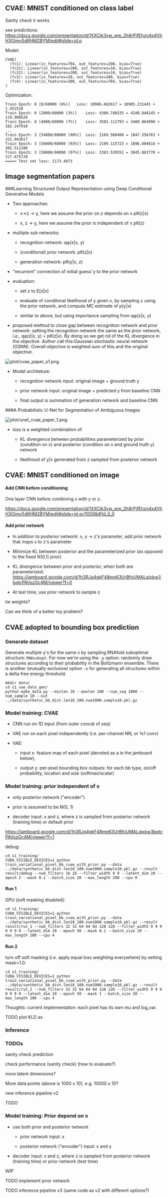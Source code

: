 

## CVAE: MNIST conditioned on class label

Sanity check it works



see predictions: https://docs.google.com/presentation/d/1XXCik3yw_ww_2h8rPjfEhzn4x4VhH3Oimv5d6HM2BYM/edit#slide=id.p


Model:

```
CVAE(
  (fc1): Linear(in_features=794, out_features=200, bias=True)
  (fc21): Linear(in_features=200, out_features=10, bias=True)
  (fc22): Linear(in_features=200, out_features=10, bias=True)
  (fc3): Linear(in_features=20, out_features=200, bias=True)
  (fc4): Linear(in_features=200, out_features=784, bias=True)
)
```

Optimization:

```
Train Epoch: 0 [0/60000 (0%)]	Loss: 10986.682617 = 10985.231445 + 1.451528
Train Epoch: 0 [2000/60000 (3%)]	Loss: 4360.748535 = 4240.848145 + 119.900520
Train Epoch: 0 [4000/60000 (7%)]	Loss: 3583.112793 = 3400.864990 + 182.247910
...
Train Epoch: 3 [54000/60000 (90%)]	Loss: 2169.500488 = 1847.556763 + 321.943817
Train Epoch: 3 [56000/60000 (93%)]	Loss: 2199.115723 = 1896.604614 + 302.511108
Train Epoch: 3 [58000/60000 (97%)]	Loss: 2363.539551 = 2045.863770 + 317.675720
====> Test set loss: 2173.4973
```



## Image segmentation papers


###﻿Learning Structured Output Representation using Deep Conditional Generative Models

- Two approaches:

    - x->z -> y, here we assume the prior on z depends on x pθ(z|x)

    - x, z -> y, here we assume the prior is independent of x pθ(z)


- multiple sub networks:

    - recognition network: ﻿qφ(z|x, y)

    - (conditional) prior network: ﻿pθ(z|x)

    - generation network: ﻿pθ(y|x, z)

- "recurrent" connection of initial guess﻿ˆy to the prior network

- evaluation:

    - set z to E\[z|x\]

    - evaluate of conditonal likelihood of y given x, by sampling z using the prior network,
    and compute MC estimate of p(y|x)

    - similar to above, but using importance sampling from qφ(z|x, y)


- proposed method to close gap between recognition network and prior network:
﻿setting the recognition network the same as the prior network, ﻿i.e., qφ(z|x, y) = pθ(z|x).
By doing so we get rid of the KL divergence in the objective.
Author call this:﻿Gaussian stochastic neural network (GSNN).
Overall objective is weighted sum of this and the original objective.


![plot/cvae_paper_s1.png](plot/cvae_paper_s1.png)

- Model architeture:

    - recognition network input: original image + ground truth y

    - prior network input: original image + predicted y from baseline CNN

    - final output is summation of generation network and baseline CNN



###﻿A Probabilistic U-Net for Segmentation of Ambiguous Images

![plot/unet_cvae_paper_1.png](plot/unet_cvae_paper_1.png)

- loss is a weighted combination of:

    - KL divergence between probabilities parameterized by prior (condition on x)
    and posterior (condition on x and ground truth y) network

    - likelihood of y|x generated from z sampled from posterior network


## CVAE: MNIST conditioned on image


#### Add CNN before conditioning

One layer CNN before combining x with y or z.

https://docs.google.com/presentation/d/1XXCik3yw_ww_2h8rPjfEhzn4x4VhH3Oimv5d6HM2BYM/edit#slide=id.gc11059b81d_0_0


#### Add prior network

- In addition to posterior network: x, y -> z's parameter,
add prior network that maps x to z's parameter

- Minimize KL between posterior and the parameterized prior (as opposed to the fixed N(0,1) prior)

- KL divergence between prior and posterior, when both are parameterized:
https://jamboard.google.com/d/1h3RJg4gkF48me63UrBfoUMALqjxkw3bqtcPAVszGc4M/viewer?f=0

- At test time, use prior network to sample z


tie weights?

Can we think of a better toy problem?





## CVAE adopted to bounding box prediction



### Generate dataset


Generate multiple y's for the same x by sampling RNAfold suboptimal structure: `RNAsubopt`.
For now we're using the `-p` option: randomly draw structures according to their probability in the Boltzmann ensemble.
There is another (mutually exclusive) option `-e` for generating all structures within a delta free energy threshold.

```
mkdir data/
cd s1_vae_data_gen/
python make_data.py --minlen 10 --maxlen 100 --num_seq 1000 --num_sample 10 --out ../data/synthetic_bb_dist.len10_100.num1000.sample10.pkl.gz
```


### Model training: CVAE



- CNN run on 1D input (from outer concat of seq)

- VAE run on each pixel independently (i.e. per-channel NN, or 1x1 conv)

- VAE:

    - input x: feature map of each pixel (denoted as a in the jamboard below),


    - output y: per-pixel bounding box outputs: for each bb type, on/off probability, location and size (softmax/scalar)



### Model training: prior independent of x


- only posterior network ("encoder")

- prior is assumed to be N(0, 1)

- decoder input: x and z, where z is sampled from posterior network (training time) or default prior


https://jamboard.google.com/d/1h3RJg4gkF48me63UrBfoUMALqjxkw3bqtcPAVszGc4M/viewer?f=1


debug:

```
cd s1_training/
CUDA_VISIBLE_DEVICES=1 python train_variational_pixel_bb_cvae_with_prior.py --data ../data/synthetic_bb_dist.len10_100.num1000.sample10.pkl.gz --result result/debug --num_filters 16 16 --filter_width 9 9 --latent_dim 20 --epoch 2 --mask 0.1 --batch_size 20 --max_length 200 --cpu 0
```


#### Run 1

GPU (soft masking disabled):

```
cd s1_training/
CUDA_VISIBLE_DEVICES=1 python train_variational_pixel_bb_cvae_with_prior.py --data ../data/synthetic_bb_dist.len10_100.num1000.sample10.pkl.gz --result result/run_1 --num_filters 32 32 64 64 64 128 128 --filter_width 9 9 9 9 9 9 9 --latent_dim 20 --epoch 50 --mask 0.1 --batch_size 20 --max_length 200 --cpu 4
```

<!--plot training:-->

<!--```-->
<!--# in root dir:-->
<!--python model_utils/plot_training.py --in_log s1_training/result/run_1/run.log --out_plot s1_training/result/run_1/plot_training.html-->
<!--```-->


<!--![plot/s1_cvae_run_1.png](plot/s1_cvae_run_1.png)-->



#### Run 2

turn off soft masking (i.e. apply equal loss weighting everywhere) by setting mask=1.0:

```
cd s1_training/
CUDA_VISIBLE_DEVICES=1 python train_variational_pixel_bb_cvae_with_prior.py --data ../data/synthetic_bb_dist.len10_100.num1000.sample10.pkl.gz --result result/run_2 --num_filters 32 32 64 64 64 128 128 --filter_width 9 9 9 9 9 9 9 --latent_dim 20 --epoch 50 --mask 1 --batch_size 20 --max_length 200 --cpu 4
```

<!--plot training:-->

<!--```-->
<!--# in root dir:-->
<!--python model_utils/plot_training.py --in_log s1_training/result/run_2/run.log --out_plot s1_training/result/run_2/plot_training.html-->
<!--```-->

<!--![plot/s1_cvae_run_2.png](plot/s1_cvae_run_2.png)-->


Thoughts: current implementation: each pixel has its own mu and log_var.

TODO plot KLD   as

### Inference

<!--Use run_2, last epoch,-->


### TODOs


sanity check prediction


check performance (sanity check) (how to evaluate?)


more latent dimensions?


More data points (above is 1000 x 10), e.g. 10000 x 10?



new inference pipeline v2


TODO


### Model training: Prior depend on x

- use both prior and posterior network

    - prior network input: x

    - posterior network ("encoder") input: x and y


- decoder input: x and z, where z is sampled from posterior network (training time) or prior network (test time)

WIP


TODO implement prior network

TODO inference pipeline v3 (same code as v2 with different options?)
